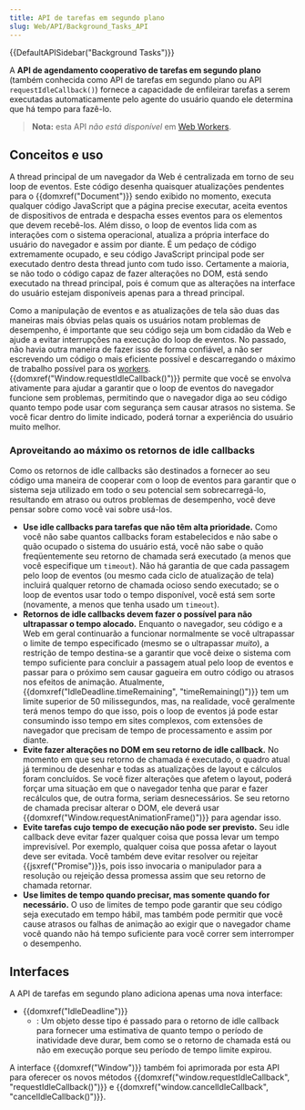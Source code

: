 ```yaml
---
title: API de tarefas em segundo plano
slug: Web/API/Background_Tasks_API
---
```


{{DefaultAPISidebar("Background Tasks")}}

A **API de agendamento cooperativo de tarefas em segundo plano** (também conhecida como API de tarefas em segundo plano ou API `requestIdleCallback()`) fornece a capacidade de enfileirar tarefas a serem executadas automaticamente pelo agente do usuário quando ele determina que há tempo para fazê-lo.

> **Nota:** esta API _não está disponível_ em [Web Workers](/pt-BR/docs/Web/API/Web_Workers_API).

## Conceitos e uso

A thread principal de um navegador da Web é centralizada em torno de seu loop de eventos. Este código desenha quaisquer atualizações pendentes para o {{domxref("Document")}} sendo exibido no momento, executa qualquer código JavaScript que a página precise executar, aceita eventos de dispositivos de entrada e despacha esses eventos para os elementos que devem recebê-los. Além disso, o loop de eventos lida com as interações com o sistema operacional, atualiza a própria interface do usuário do navegador e assim por diante. É um pedaço de código extremamente ocupado, e seu código JavaScript principal pode ser executado dentro desta thread junto com tudo isso. Certamente a maioria, se não todo o código capaz de fazer alterações no DOM, está sendo executado na thread principal, pois é comum que as alterações na interface do usuário estejam disponíveis apenas para a thread principal.

Como a manipulação de eventos e as atualizações de tela são duas das maneiras mais óbvias pelas quais os usuários notam problemas de desempenho, é importante que seu código seja um bom cidadão da Web e ajude a evitar interrupções na execução do loop de eventos. No passado, não havia outra maneira de fazer isso de forma confiável, a não ser escrevendo um código o mais eficiente possível e descarregando o máximo de trabalho possível para os [workers](/pt-BR/docs/Web/API/Web_Workers_API). {{domxref("Window.requestIdleCallback()")}} permite que você se envolva ativamente para ajudar a garantir que o loop de eventos do navegador funcione sem problemas, permitindo que o navegador diga ao seu código quanto tempo pode usar com segurança sem causar atrasos no sistema. Se você ficar dentro do limite indicado, poderá tornar a experiência do usuário muito melhor.

### Aproveitando ao máximo os retornos de idle callbacks

Como os retornos de idle callbacks são destinados a fornecer ao seu código uma maneira de cooperar com o loop de eventos para garantir que o sistema seja utilizado em todo o seu potencial sem sobrecarregá-lo, resultando em atraso ou outros problemas de desempenho, você deve pensar sobre como você vai sobre usá-los.

- **Use idle callbacks para tarefas que não têm alta prioridade.** Como você não sabe quantos callbacks foram estabelecidos e não sabe o quão ocupado o sistema do usuário está, você não sabe o quão freqüentemente seu retorno de chamada será executado (a menos que você especifique um `timeout`). Não há garantia de que cada passagem pelo loop de eventos (ou mesmo cada ciclo de atualização de tela) incluirá qualquer retorno de chamada ocioso sendo executado; se o loop de eventos usar todo o tempo disponível, você está sem sorte (novamente, a menos que tenha usado um `timeout`).
- **Retornos de idle callbacks devem fazer o possível para não ultrapassar o tempo alocado.** Enquanto o navegador, seu código e a Web em geral continuarão a funcionar normalmente se você ultrapassar o limite de tempo especificado (mesmo se o ultrapassar _muito_), a restrição de tempo destina-se a garantir que você deixe o sistema com tempo suficiente para concluir a passagem atual pelo loop de eventos e passar para o próximo sem causar gagueira em outro código ou atrasos nos efeitos de animação. Atualmente, {{domxref("IdleDeadline.timeRemaining", "timeRemaining()")}} tem um limite superior de 50 milissegundos, mas, na realidade, você geralmente terá menos tempo do que isso, pois o loop de eventos já pode estar consumindo isso tempo em sites complexos, com extensões de navegador que precisam de tempo de processamento e assim por diante.
- **Evite fazer alterações no DOM em seu retorno de idle callback.** No momento em que seu retorno de chamada é executado, o quadro atual já terminou de desenhar e todas as atualizações de layout e cálculos foram concluídos. Se você fizer alterações que afetem o layout, poderá forçar uma situação em que o navegador tenha que parar e fazer recálculos que, de outra forma, seriam desnecessários. Se seu retorno de chamada precisar alterar o DOM, ele deverá usar {{domxref("Window.requestAnimationFrame()")}} para agendar isso.
- **Evite tarefas cujo tempo de execução não pode ser previsto.** Seu idle callback deve evitar fazer qualquer coisa que possa levar um tempo imprevisível. Por exemplo, qualquer coisa que possa afetar o layout deve ser evitada. Você também deve evitar resolver ou rejeitar {{jsxref("Promise")}}s, pois isso invocaria o manipulador para a resolução ou rejeição dessa promessa assim que seu retorno de chamada retornar.
- **Use limites de tempo quando precisar, mas somente quando for necessário.** O uso de limites de tempo pode garantir que seu código seja executado em tempo hábil, mas também pode permitir que você cause atrasos ou falhas de animação ao exigir que o navegador chame você quando não há tempo suficiente para você correr sem interromper o desempenho.

## Interfaces

A API de tarefas em segundo plano adiciona apenas uma nova interface:

- {{domxref("IdleDeadline")}}
  - : Um objeto desse tipo é passado para o retorno de idle callback para fornecer uma estimativa de quanto tempo o período de inatividade deve durar, bem como se o retorno de chamada está ou não em execução porque seu período de tempo limite expirou.

A interface {{domxref("Window")}} também foi aprimorada por esta API para oferecer os novos métodos {{domxref("window.requestIdleCallback", "requestIdleCallback()")}} e {{domxref("window.cancelIdleCallback", "cancelIdleCallback()")}}.
